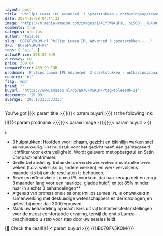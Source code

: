 ```yaml
---
layout: post
title: 'Philips Lumea IPL Advanced  3 opzetstukken - ontharingsapparaat plus compacte pentrimmer  BRI923/00 '
date: 2024-10-08 04:44:32
image: 'https://m.media-amazon.com/images/I/41YlWa+QFsL._SL500_._SL400_.jpg'
comments: true
category: ofertas
author: 'tole.es'
slug: 'B07GFV5KQM-nl Philips Lumea IPL Advanced 3 opzetstukken -...'
sku: 'B07GFV5KQM-nl'
tags: [ '🇳🇱', ]
actualPrice: 308.04 EUR
currency: EUR
price: 308.04
comparePrice: 439.99 EUR
prodname: 'Philips Lumea IPL Advanced  3 opzetstukken - ontharingsapparaat plus compacte pentrimmer  BRI923/00 '
country: 'nl'
flag: '🇳🇱'
brand: ''
buyurl: 'https://www.amazon.nl/dp/B07GFV5KQM/?tag=tolees0b-21'
descuento: '29.99'
average: '296.173333333333'
---
```


You've got [{{< param title >}}]({{< param buyurl >}}) at the following link:

[![{{< param prodname >}}]({{< param image >}})]({{< param buyurl >}})

ℹ️:

- 3 hulpstukken: Hoofden voor lichaam, gezicht en bikinilijn werken snel en nauwkeurig. Het hulpstuk voor het gezicht heeft een geïntegreerd lichtfilter voor extra veiligheid. Wordt geleverd met opbergetui en Satin Compact-pentrimmer.
- Snelle behandeling: Behandel de eerste zes weken slechts elke twee weken (t.o.v. wekelijks bij andere merken), en werk vervolgens maandelijks bij om de resultaten te behouden.
- Bewezen effectiviteit: Lumea IPL voorkomt dat haar teruggroeit en zorgt 3 maanden lang voor een haarloze, gladde huid*, en tot 85% minder haar in slechts 3 behandelingen**
- Afgeleid van professionele salons: Philips Lumea IPL is ontwikkeld in samenwerking met deskundige wetenschappers en dermatologen, en getest bij meer dan 3000 vrouwen.
- Maak uw behandeling op maat: Kies uit vijf lichtintensiteitsinstellingen voor de meest comfortabele ervaring, terwijl de gratis Lumea-coachingapp u stap voor stap door uw sessies leidt.

[🛒 Check the deal!!]({{< param buyurl >}})
{{<world>}}B07GFV5KQM{{</world>}}
